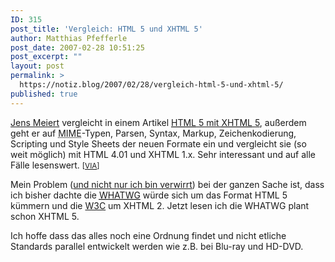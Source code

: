 ```yaml
---
ID: 315
post_title: 'Vergleich: HTML 5 und XHTML 5'
author: Matthias Pfefferle
post_date: 2007-02-28 10:51:25
post_excerpt: ""
layout: post
permalink: >
  https://notiz.blog/2007/02/28/vergleich-html-5-und-xhtml-5/
published: true
---
```

<a href="http://meiert.com/">Jens Meiert</a> vergleicht in einem Artikel <a href="http://meiert.com/de/publications/translations/whatwg.org/html-vs-xhtml/"><acronym title="Hypertext Markup Language" xml:lang="en" lang="en">HTML</acronym> 5 mit <acronym title="Extensible Hypertext Markup Language" xml:lang="en" lang="en">XHTML</acronym> 5</a>, außerdem geht er auf <acronym title="Multipurpose Internet Mail Extensions" xml:lang="en" lang="en">MIME</acronym>-Typen, Parsen, Syntax, Markup, Zeichenkodierung, Scripting und Style Sheets der neuen Formate ein und vergleicht sie (so weit möglich) mit HTML 4.01 und XHTML 1.x. Sehr interessant und auf alle Fälle lesenswert. <small>[<a href="http://webstandard.kulando.de/post/2007/02/28/vergleich_von_html_5_und_xhtml_5">VIA</a>]</small>

Mein Problem (<a href="http://jeenaparadies.net/weblog/2007/feb/was-ist-xhtml-5">und nicht nur ich bin verwirrt</a>) bei der ganzen Sache ist, dass ich bisher dachte die <a href="http://www.whatwg.org/"><acronym title="Web Hypertext Application Technology Working Group" xml:lang="en" lang="en">WHATWG</acronym></a> würde sich um das Format HTML 5 kümmern und die <a href="http://w3.org">W3C</a> um XHTML 2. Jetzt lesen ich die WHATWG plant schon XHTML 5.

Ich hoffe dass das alles noch eine Ordnung findet und nicht etliche Standards parallel entwickelt werden wie z.B. bei Blu-ray und HD-DVD.